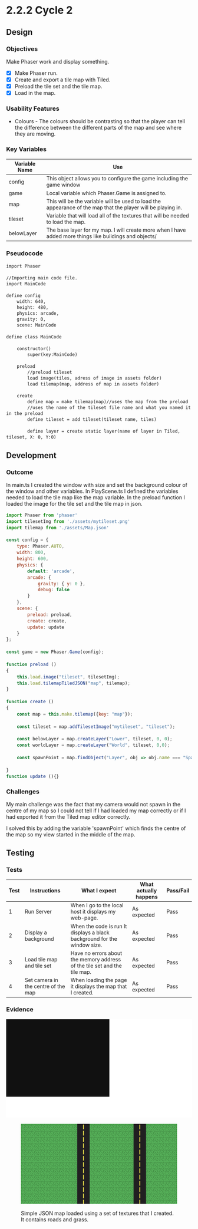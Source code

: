 # 2.2.2 Cycle 2

## Design

### Objectives

Make Phaser work and display something.

* [x] Make Phaser run.
* [x] Create and export a tile map with Tiled.
* [x] Preload the tile set and the tile map.
* [x] Load in the map.

### Usability Features

* Colours - The colours should be contrasting so that the player can tell the difference between the different parts of the map and see where they are moving.

### Key Variables

| Variable Name | Use                                                                                                          |
| ------------- | ------------------------------------------------------------------------------------------------------------ |
| config        | This object allows you to configure the game including the game window                                       |
| game          | Local variable which Phaser.Game is assigned to.                                                             |
| map           | This will be the variable will be used to load the appearance of the map that the player will be playing in. |
| tileset       | Variable that will load all of the textures that will be needed to load the map.                             |
| belowLayer    | The base layer for my map. I will create more when I have added more things like buildings and objects/      |

### Pseudocode

```
import Phaser

//Importing main code file.
import MainCode

define config
    width: 640,
    height: 480,
    physics: arcade,
    gravity: 0,
    scene: MainCode
    
define class MainCode
    
    constructor()
        super(key:MainCode)
    
    preload
        //preload tileset
        load image(tiles, adress of image in assets folder)
        load tilemap(map, address of map in assets folder)
    
    create
        define map = make tilemap(map)//uses the map from the preload
        //uses the name of the tileset file name and what you named it in the preload
        define tileset = add tileset(tileset name, tiles)
        
        define layer = create static layer(name of layer in Tiled, tileset, X: 0, Y:0)
```

## Development

### Outcome

In main.ts I created the window with size and set the background colour of the window and other variables.  In PlayScene.ts I defined the variables needed to load the tile map like the map variable. In the preload function I loaded the image for the tile set and the tile map in json.

```javascript
import Phaser from 'phaser'
import tilesetImg from './assets/mytileset.png'
import tilemap from './assets/Map.json' 

const config = {
    type: Phaser.AUTO,
    width: 800,
    height: 600,
    physics: {
        default: 'arcade',
        arcade: {
            gravity: { y: 0 },
            debug: false
        }
    },
    scene: {
        preload: preload,
        create: create,
        update: update
    }
};

const game = new Phaser.Game(config);

function preload ()
{
    this.load.image("tileset", tilesetImg);
    this.load.tilemapTiledJSON("map", tilemap);
}

function create ()
{
    const map = this.make.tilemap({key: "map"});

    const tileset = map.addTilesetImage("mytileset", "tileset");

    const belowLayer = map.createLayer("Lower", tileset, 0, 0);
    const worldLayer = map.createLayer("World", tileset, 0,0);
    
    const spawnPoint = map.findObject("Layer", obj => obj.name === "Spawn Point");

}
function update (){}
```

### Challenges

My main challenge was the fact that my camera would not spawn in the centre of my map so I could not tell if I had loaded my map correctly or if I had exported it from the Tiled map editor correctly.

I solved this by adding the variable 'spawnPoint' which finds the centre of the map so my view started in the middle of the map.

## Testing

### Tests

| Test | Instructions                        | What I expect                                                             | What actually happens | Pass/Fail |
| ---- | ----------------------------------- | ------------------------------------------------------------------------- | --------------------- | --------- |
| 1    | Run Server                          | When I go to the local host it displays my web-page.                      | As expected           | Pass      |
| 2    | Display a background                | When the code is run It displays a black background for the window size.  | As expected           | Pass      |
| 3    | Load tile map and tile set          | Have no errors about the memory address of the tile set and the tile map. | As expected           | Pass      |
| 4    | Set camera in the centre of the map | When loading the page it displays the  map that I created.                | As expected           | Pass      |

### Evidence

![Picture of the blank window with the colour I chose as the background.](<../.gitbook/assets/image (4) (2).png>)

<figure><img src="../.gitbook/assets/image.png" alt=""><figcaption><p>Simple JSON map loaded using a set of textures that I created. It contains roads and grass.</p></figcaption></figure>
